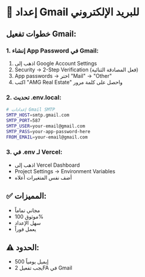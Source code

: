 # 📧 إعداد Gmail للبريد الإلكتروني

## خطوات تفعيل Gmail:

### 1. إنشاء App Password في Gmail:
1. اذهب إلى Google Account Settings
2. Security → 2-Step Verification (فعل المصادقة الثنائية)
3. App passwords → اختر "Mail" → "Other"
4. اكتب "AMG Real Estate" واحصل على كلمة مرور

### 2. تحديث .env.local:
```bash
# إعدادات Gmail SMTP
SMTP_HOST=smtp.gmail.com
SMTP_PORT=587
SMTP_USER=your-email@gmail.com
SMTP_PASS=your-app-password-here
FROM_EMAIL=your-email@gmail.com
```

### 3. في .env لـ Vercel:
- اذهب إلى Vercel Dashboard
- Project Settings → Environment Variables
- أضف نفس المتغيرات أعلاه

## ✅ المميزات:
- مجاني تماماً
- موثوق 100%
- سهل الإعداد
- يعمل فوراً

## ⚠️ الحدود:
- 500 إيميل يومياً
- يجب تفعيل 2FA في Gmail